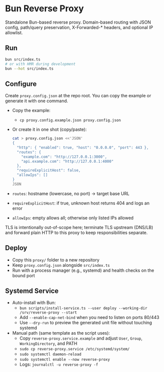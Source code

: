 # Bun Reverse Proxy

Standalone Bun-based reverse proxy. Domain-based routing with JSON config,
path/query preservation, X-Forwarded-\* headers, and optional IP allowlist.

## Run

```sh
bun src/index.ts
# or with HMR during development
bun --hot src/index.ts
```

## Configure

Create `proxy.config.json` at the repo root. You can copy the example or generate it with one command.

- Copy the example:
  - `cp proxy.config.example.json proxy.config.json`

- Or create it in one shot (copy/paste):
  ```sh
  cat > proxy.config.json <<'JSON'
  {
    "http": { "enabled": true, "host": "0.0.0.0", "port": 443 },
    "routes": {
      "example.com": "http://127.0.0.1:3000",
      "api.example.com": "http://127.0.0.1:4000"
    },
    "requireExplicitHost": false,
    "allowIps": []
  }
  JSON
  ```

- `routes`: hostname (lowercase, no port) → target base URL
- `requireExplicitHost`: if true, unknown host returns 404 and logs an error
- `allowIps`: empty allows all; otherwise only listed IPs allowed

TLS is intentionally out-of-scope here; terminate TLS upstream (DNS/LB) and
forward plain HTTP to this proxy to keep responsibilities separate.

## Deploy

- Copy this `proxy/` folder to a new repository
- Keep `proxy.config.json` alongside `src/index.ts`
- Run with a process manager (e.g., systemd) and health checks on the bound port

## Systemd Service

- Auto-install with Bun:
  - `bun scripts/install-service.ts --user deploy --working-dir /srv/reverse-proxy --start`
  - Add `--enable-cap-net-bind` when you need to listen on ports 80/443
  - Use `--dry-run` to preview the generated unit file without touching systemd
- Manual path (same template as the script uses):
  - Copy `reverse-proxy.service.example` and adjust `User`, `Group`, `WorkingDirectory`, and PATH
  - `sudo cp reverse-proxy.service /etc/systemd/system/`
  - `sudo systemctl daemon-reload`
  - `sudo systemctl enable --now reverse-proxy`
  - Logs: `journalctl -u reverse-proxy -f`
